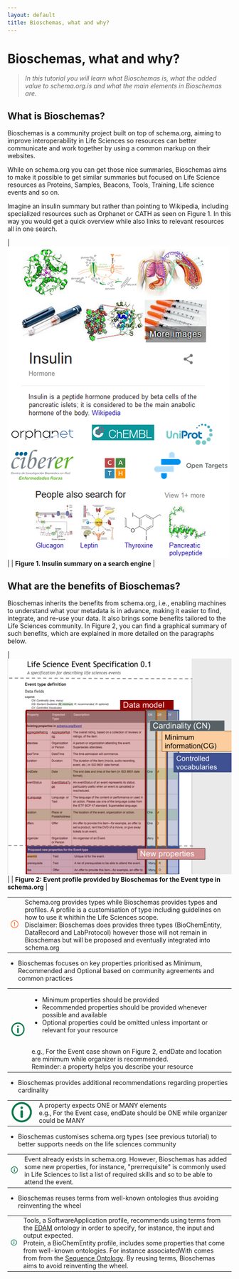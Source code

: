 ```yaml
---
layout: default
title: Bioschemas, what and why?
---
```


# Bioschemas, what and why?

>_In this tutorial you will learn what Bioschemas is, what the added value to schema.org.is and what the main elements in Bioschemas are._ 

## What is Bioschemas?

Bioschemas is a community project built on top of schema.org, aiming to improve interoperability in Life Sciences so resources can better communicate and work together by using a common markup on their websites.

While on schema.org you can get those nice summaries, Bioschemas aims to make it possible to get similar summaries but focused on Life Science resources as Proteins, Samples, Beacons, Tools, Training, Life science events and so on.

Imagine an insulin summary but rather than pointing to Wikipedia, including specialized resources such as Orphanet or CATH as seen on Figure 1. In this way you would get a quick overview while also links to relevant resources all in one search.

| ![Figure 1. Insulin summary on a search engine](./images/insulin.png) |
| __Figure 1. Insulin summary on a search engine__ |

## What are the benefits of Bioschemas?

Bioschemas inherits the benefits from schema.org, i.e., enabling machines to understand what your metadata is in advance, making it easier to find, integrate, and re-use your data. It also brings some benefits tailored to the Life Sciences community. In Figure 2, you can find a graphical summary of such benefits, which are explained in more detailed on the paragraphs below.

| ![Figure 2. Insulin summary on a search engine](./images/ilustration_life_sciences_event.png) |
| __Figure 2: Event profile provided by Bioschemas for the Event type in schema.org__ |

<table>
  <tbody>
    <tr>
      <td align="center">
        <img src="./images/exclamation_mark.png" alt="warning">
      </td>
      <td>
        Schema.org provides types while Bioschemas provides types and profiles. A profile is a customisation of type including guidelines on how to use it whithin the Life Sciences scope. <br/>Disclaimer: Bioschemas does provides three types (BioChemEntity, DataRecord and LabProtocol) however those will not remain in Bioschemas but will be proposed and eventually integrated into schema.org
      </td>
    </tr>
  </tbody>
</table>


* Bioschemas focuses on key properties prioritised as Minimum, Recommended and Optional  based on community agreements and common practices

<table>
  <tbody>
    <tr>
      <td align="center">
        <img src="./images/information_mark.png" alt="info">
      </td>
      <td>
        <ul><li>Minimum properties should be provided</li><li>Recommended properties should be provided whenever possible and available</li><li>Optional properties could be omitted unless important or relevant for your resource</li></ul>
        <br/>
        e.g., For the Event case shown on Figure 2, endDate and location are minimum while organizer is recommended.
        <br/>
        Reminder: a property helps you describe your resource
      </td>
    </tr>
  </tbody>
</table>

* Bioschemas provides additional recommendations regarding properties cardinality

<table>
  <tbody>
    <tr>
      <td align="center">
        <img src="./images/information_mark.png" alt="info">
      </td>
      <td>
        A property expects ONE or MANY elements
        <br/>
e.g., For the Event case, endDate should be ONE while organizer could be MANY
      </td>
    </tr>
  </tbody>
</table>

* Bioschemas customises schema.org types (see previous tutorial) to better supports needs on the life sciences community

<table>
  <tbody>
    <tr>
      <td align="center">
        <img src="./images/information_mark.png" alt="info">
      </td>
      <td>
        Event already exists in schema.org. However, Bioschemas has added some new properties, for instance, "prerrequisite" is commonly used in Life Sciences to list a list of required skills and so to be able to attend the event.
      </td>
    </tr>
  </tbody>
</table>

* Bioschemas reuses terms from well-known ontologies thus avoiding reinventing the wheel

<table>
  <tbody>
    <tr>
      <td align="center">
        <img src="./images/information_mark.png" alt="info">
      </td>
      <td>
        Tools, a SoftwareApplication profile, recommends using terms from the <a href="http://bioportal.bioontology.org/ontologies/EDAM">EDAM</a> ontology in order to specify, for instance, the input and output expected.
        <br/>
        Protein, a BioChemEntity profile, includes some properties that come from well-known ontologies. For instance associatedWith comes from from the <a href="https://www.ebi.ac.uk/ols/ontologies/so">Sequence Ontology</a>. By reusing terms, Bioschemas aims to avoid reinventing the wheel.
      </td>
    </tr>
  </tbody>
</table>